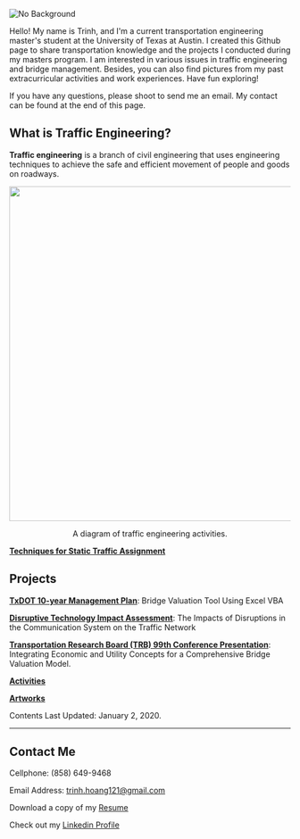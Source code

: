 ![No Background](https://user-images.githubusercontent.com/47671910/71654471-9feee800-2cf7-11ea-85bf-87162604d2c4.png)

Hello! My name is Trinh, and I'm a current transportation engineering master's student at the University of Texas at Austin. I created this Github page to share transportation knowledge and the projects I conducted during my masters program. I am interested in various issues in traffic engineering and bridge management. Besides, you can also find pictures from my past extracurricular activities and work experiences. Have fun exploring!

If you have any questions, please shoot to send me an email. My contact can be found at the end of this page.

## What is Traffic Engineering?
**Traffic engineering** is a branch of civil engineering that uses engineering techniques to achieve the safe and efficient movement of people and goods on roadways.

<p align="center">
  <img width="600" src="https://user-images.githubusercontent.com/47671910/71696087-a9209900-2d79-11ea-9f10-94166cceb84d.png">
</p>

<p align="center">
  A diagram of traffic engineering activities.
</p>

[**Techniques for Static Traffic Assignment**](https://github.com/trinhshub/trinhshub.github.io/files/4017511/Organization.Chart.of.Transportation.Network.Analysis.pdf)

## Projects

[**TxDOT 10-year Management Plan**](https://trinhshub.github.io/Bridge-Management/): Bridge Valuation Tool Using Excel VBA

[**Disruptive Technology Impact Assessment**](https://trinhshub.github.io/Navigation-Systems-Disruptions/): The Impacts of Disruptions in the Communication System on the Traffic Network

[**Transportation Research Board (TRB) 99th Conference Presentation**](https://trinhshub.github.io/Papers/): Integrating Economic and Utility Concepts for a Comprehensive Bridge Valuation Model.

[**Activities**](https://trinhshub.github.io/Activities/)

[**Artworks**](https://trinhshub.github.io/Artworks/)
  
Contents Last Updated: January 2, 2020.

____________________________________________________________________________________________________________________________

## Contact Me

Cellphone: (858) 649-9468

Email Address: trinh.hoang121@gmail.com

Download a copy of my [Resume](https://github.com/trinhshub/Navigation-Systems-Disruptions/files/3821247/Resume.-.Trinh.Hoang.docx)

Check out my [Linkedin Profile](https://www.linkedin.com/in/trinhhoang1/)



